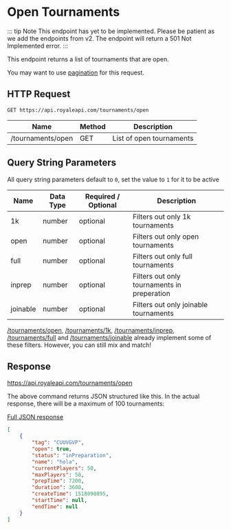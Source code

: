 # Open Tournaments

::: tip Note
This endpoint has yet to be implemented. Please be patient as we add the endpoints from v2. The endpoint will return a 501 Not Implemented error.
:::

This endpoint returns a list of tournaments that are open.

You may want to use [pagination](pagination) for this request.

## HTTP Request
`GET https://api.royaleapi.com/tournaments/open`

Name | Method | Description
--- | --- | ---
/tournaments/open | GET | List of open tournaments

## Query String Parameters

All query string parameters default to `0`, set the value to `1` for it to be active

Name     | Data Type | Required / Optional | Description
-------- | --- | --- | ---
1k       | number | optional | Filters out only 1k tournaments
open     | number | optional | Filters out only open tournaments
full     | number | optional | Filters out only full tournaments
inprep   | number | optional | Filters out only tournaments in preperation
joinable | number | optional | Filters out only joinable tournaments

[/tournaments/open](/endpoints/tournaments_open), [/tournaments/1k](/endpoints/tournaments_1k), [/tournaments/inprep](/endpoints/tournaments_inprep), [/tournaments/full](/endpoints/tournaments_full) and [/tournaments/joinable](/endpoints/tournaments_joinable) already implement some of these filters. However, you can still mix and match!

## Response
https://api.royaleapi.com/tournaments/open

The above command returns JSON structured like this. In the actual response, there will be a maximum of 100 tournaments:

<a href="/json/tournaments_open.json">Full JSON response</a>

```json
[
    {
        "tag": "CUUVGVP",
        "open": true,
        "status": "inPreparation",
        "name": "hola",
        "currentPlayers": 50,
        "maxPlayers": 50,
        "prepTime": 7200,
        "duration": 3600,
        "createTime": 1518090895,
        "startTime": null,
        "endTime": null
    }
]
```
